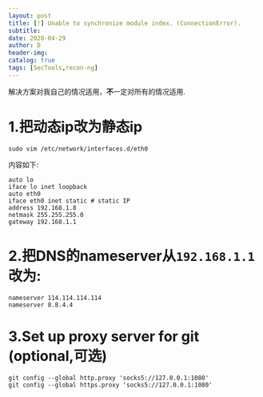 ```yaml
--- 
layout: post
title: [!] Unable to synchronize module index. (ConnectionError). 
subtitle:
date: 2020-04-29
author: D
header-img:
catalog: true
tags: [SecTools,recon-ng]
---
```


解决方案对我自己的情况适用，**不**一定对所有的情况适用.
# 1.把动态ip改为静态ip
```
sudo vim /etc/network/interfaces.d/eth0
```
内容如下:
```
auto lo
iface lo inet loopback
auto eth0
iface eth0 inet static # static IP 
address 192.168.1.8
netmask 255.255.255.0
gateway 192.168.1.1
```
# 2.把DNS的nameserver从`192.168.1.1`改为:
```
nameserver 114.114.114.114
nameserver 8.8.4.4
```
# 3.Set up proxy server for git (optional,可选)
```
git config --global http.proxy 'socks5://127.0.0.1:1080'
git config --global https.proxy 'socks5://127.0.0.1:1080'
```
